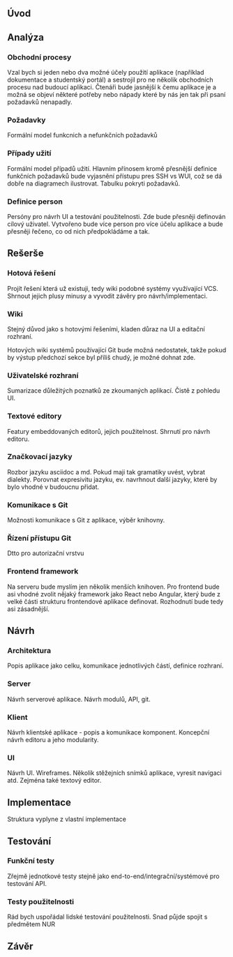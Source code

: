 ## Úvod

## Analýza

### Obchodní procesy

Vzal bych si jeden nebo dva možné účely použití aplikace (například dokumentace a studentský portál) a sestrojil pro ne několik obchodních procesu nad budoucí aplikaci. Čtenáři bude jasnější k čemu aplikace je a možná se objeví některé potřeby nebo nápady které by nás jen tak při psaní požadavků nenapadly.

### Požadavky

Formální model funkcnich a nefunkčních požadavků

### Případy užití

Formální model případů užití. Hlavním přínosem kromě přesnější definice funkčních požadavků bude vyjasnění přístupu pres SSH vs WUI, což se dá dobře na diagramech ilustrovat. Tabulku pokryti požadavků.

### Definice person

Persóny pro návrh UI a testování použitelnosti.
Zde bude přesněji definován cílový uživatel. Vytvořeno bude více person pro více účelu aplikace a bude přesněji řečeno, co od nich předpokládáme a tak.

## Rešerše

### Hotová řešení

Projít řešení která už existuji, tedy wiki podobné systémy využívající VCS. Shrnout jejich plusy minusy a vyvodit závěry pro návrh/implementaci.

### Wiki

Stejný důvod jako s hotovými řešeními, kladen důraz na UI a editační rozhraní.

Hotových wiki systémů používající Git bude možná nedostatek, takže pokud by výstup předchozí sekce byl příliš chudý, je možné dohnat zde.

### Uživatelské rozhraní

Sumarizace důležitých poznatků ze zkoumaných aplikací. Čistě z pohledu UI.

### Textové editory

Featury embeddovaných editorů, jejich použitelnost. Shrnutí pro návrh editoru.

### Značkovací jazyky

Rozbor jazyku asciidoc a md. Pokud maji tak gramatiky uvést, vybrat dialekty. Porovnat expresivitu jazyku, ev. navrhnout další jazyky, které by bylo vhodné v budoucnu přidat.

### Komunikace s Git

Možnosti komunikace s Git z aplikace, výběr knihovny.

### Řízení přístupu Git

Dtto pro autorizační vrstvu

### Frontend framework

Na serveru bude myslím jen několik menších knihoven. Pro frontend bude asi vhodné zvolit nějaký framework jako React nebo Angular, který bude z velké části strukturu frontendové aplikace definovat. Rozhodnutí bude tedy asi zásadnější.

## Návrh

### Architektura

Popis aplikace jako celku, komunikace jednotlivých částí, definice rozhraní.

### Server

Návrh serverové aplikace. Návrh modulů, API, git.

### Klient

Návrh klientské aplikace - popis a komunikace komponent. Koncepční návrh editoru a jeho modularity.

### UI

Návrh UI. Wireframes. Několik stěžejních snímků aplikace, vyresit navigaci atd. Zejména také textový editor.

## Implementace

Struktura vyplyne z vlastní implementace

## Testování

### Funkční testy

Zřejmě jednotkové testy stejně jako end-to-end/integrační/systémové pro testování API.

### Testy použitelnosti

Rád bych uspořádal lidské testování použitelnosti. Snad půjde spojit s předmětem NUR

## Závěr

